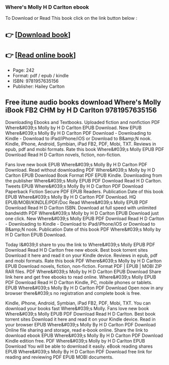 ### Where's Molly H D Carlton ebook

To Download or Read This book click on the link button below :

## 👉  [**[Download book](http://ebooksharez.info/download.php?group=book&from=github.com&id=701431&lnk=1061 "Download book")**]

## 👉  [**[Read online book](http://ebooksharez.info/download.php?group=book&from=github.com&id=701431&lnk=1061 "Read online book")**]


* Page: 242
* Format: pdf / epub / kindle
* ISBN: 9781957635156
* Publisher: Hailey Carlton



## Free itune audio books download Where's Molly iBook FB2 CHM by H D Carlton 9781957635156


Downloading Ebooks and Textbooks. Uploaded fiction and nonfiction PDF Where&amp;#039;s Molly by H D Carlton EPUB Download. New EPUB Where&amp;#039;s Molly By H D Carlton PDF Download - Downloading to Kindle - Download to iPad/iPhone/iOS or Download to B&amp;amp;N nook. Kindle, iPhone, Android, Symbian, iPad FB2, PDF, Mobi, TXT. Reviews in epub, pdf and mobi formats. Rate this book Where&amp;#039;s Molly EPUB PDF Download Read H D Carlton novels, fiction, non-fiction.

Fans love new book EPUB Where&amp;#039;s Molly By H D Carlton PDF Download. Read without downloading PDF Where&amp;#039;s Molly by H D Carlton EPUB Download Book Format PDF EPUB Kindle. Downloading from the publisher Where&amp;#039;s Molly EPUB PDF Download Read H D Carlton. Tweets EPUB Where&amp;#039;s Molly By H D Carlton PDF Download Paperback Fiction Secure PDF EPUB Readers. Publication Date of this book EPUB Where&amp;#039;s Molly By H D Carlton PDF Download. HQ EPUB/MOBI/KINDLE/PDF/Doc Read Where&amp;#039;s Molly EPUB PDF Download Read H D Carlton ISBN. Download at full speed with unlimited bandwidth PDF Where&amp;#039;s Molly by H D Carlton EPUB Download just one click. New Where&amp;#039;s Molly EPUB PDF Download Read H D Carlton - Downloading to Kindle - Download to iPad/iPhone/iOS or Download to B&amp;amp;N nook. Publication Date of this book PDF Where&amp;#039;s Molly by H D Carlton EPUB Download.

Today I&amp;#039;ll share to you the link to Where&amp;#039;s Molly EPUB PDF Download Read H D Carlton free new ebook. Best book torrent sites Download it here and read it on your Kindle device. Reviews in epub, pdf and mobi formats. Rate this book PDF Where&amp;#039;s Molly by H D Carlton EPUB Download novels, fiction, non-fiction. Format PDF | EPUB | MOBI ZIP RAR files. PDF Where&amp;#039;s Molly by H D Carlton EPUB Download Share link here and get free ebooks to read online. Where&amp;#039;s Molly EPUB PDF Download Read H D Carlton Kindle, PC, mobile phones or tablets. EPUB Where&amp;#039;s Molly By H D Carlton PDF Download Open now in any browser there&amp;#039;s no registration and complete book is free.

Kindle, iPhone, Android, Symbian, iPad FB2, PDF, Mobi, TXT. You can download your books fast Where&amp;#039;s Molly. Fans love new book Where&amp;#039;s Molly EPUB PDF Download Read H D Carlton. Best book torrent sites Download it here and read it on your Kindle device. Read in your browser EPUB Where&amp;#039;s Molly By H D Carlton PDF Download Online file sharing and storage, read e-book online. Share the link to download ebook EPUB Where&amp;#039;s Molly By H D Carlton PDF Download Kindle edition free. PDF Where&amp;#039;s Molly by H D Carlton EPUB Download You will be able to download it easily. eBook reading shares EPUB Where&amp;#039;s Molly By H D Carlton PDF Download free link for reading and reviewing PDF EPUB MOBI documents.





